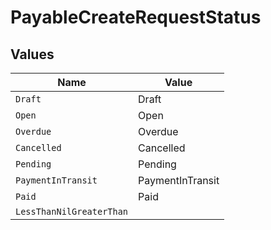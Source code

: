 # PayableCreateRequestStatus


## Values

| Name                     | Value                    |
| ------------------------ | ------------------------ |
| `Draft`                  | Draft                    |
| `Open`                   | Open                     |
| `Overdue`                | Overdue                  |
| `Cancelled`              | Cancelled                |
| `Pending`                | Pending                  |
| `PaymentInTransit`       | PaymentInTransit         |
| `Paid`                   | Paid                     |
| `LessThanNilGreaterThan` | <nil>                    |